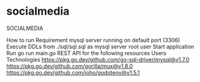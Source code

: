 # socialmedia
SOCIALMEDIA

How to run
Requirement
mysql server running on default port (3306)
Execute DDLs from ./sql/sql.sql as mysql server root user
Start application
Run go run main.go
REST API for the following resources
Users
Technologies
https://pkg.go.dev/github.com/go-sql-driver/mysql@v1.7.0
https://pkg.go.dev/github.com/gorilla/mux@v1.8.0
https://pkg.go.dev/github.com/joho/godotenv@v1.5.1
